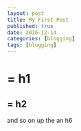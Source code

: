 ```yaml
---
layout: post
title: My First Post
published: true
date: 2016-12-14
categories: [blogging]
tags: [blogging]
---
```


#  = 	h1
## = h2
and so on up the an h6
